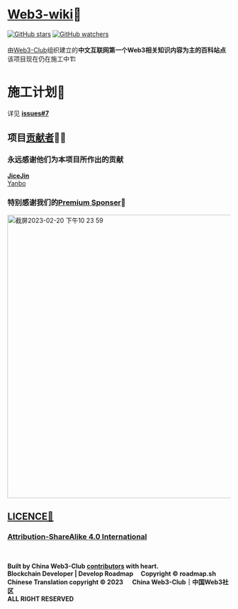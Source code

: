 # [Web3-wiki](https://web3wiki.site/)📘
[![GitHub stars](https://img.shields.io/github/stars/Web3-Club/Web3wiki-Website.svg?style=social&label=Stars)](https://github.com/Web3-Club/Web3wiki-Website)  [![GitHub watchers](https://img.shields.io/github/watchers/Web3-Club/Web3wiki-Website.svg?style=social&label=Watch)](https://github.com/Web3-Club/Web3wiki-Website)
<br>
<br>
由[Web3-Club](https://github.com/Web3-Club/Intro./blob/main/README.md)组织建立的**中文互联网第一个Web3相关知识内容为主的百科站点**<br>
该项目现在仍在施工中🏗️

# 施工计划🔖
详见 **[issues#7](https://github.com/Web3-Club/Web3wiki-Website/issues/7)**

## 项目[贡献者](https://github.com/Web3-Club/Web3wiki-Website/graphs/contributors?from=2023-02-12&to=2023-02-23&type=a)👨‍💻
### 永远感谢他们为本项目所作出的贡献
**[JiceJin](https://github.com/JiceJin)**<br>
[Yanbo](https://github.com/yanboishere)

### 特别感谢我们的[Premium Sponser](https://github.com/Web3-Club/Sponsor/blob/main/Premium%20sponsors.md)👏
 <a href="https://abetterweb3.notion.site/" target=_blank>
<img width="640" alt="截屏2023-02-20 下午10 23 59" src="https://user-images.githubusercontent.com/76860915/220133607-dddc3468-0cda-4065-bce3-3b275dfe6ad1.png">



## LICENCE📖
### [Attribution-ShareAlike 4.0 International](https://creativecommons.org/licenses/by-sa/4.0/legalcode)

<br>

**Built by China Web3-Club [contributors](https://github.com/Web3-Club/Web3wiki-Website#%E9%A1%B9%E7%9B%AE%E8%B4%A1%E7%8C%AE%E8%80%85) with heart.**<br>
**Blockchain Developer | Develop Roadmap &emsp;Copyright © roadmap.sh**<br>
**Chinese Translation copyright © 2023 &emsp; China Web3-Club｜中国Web3社区**<br>
**ALL RIGHT RESERVED**
 



